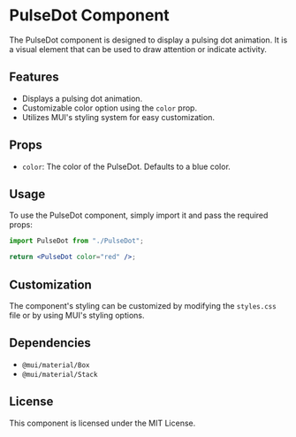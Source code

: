 # PulseDot Component

The PulseDot component is designed to display a pulsing dot animation. It is a visual element that can be used to draw attention or indicate activity.

## Features

- Displays a pulsing dot animation.
- Customizable color option using the `color` prop.
- Utilizes MUI's styling system for easy customization.

## Props

- `color`: The color of the PulseDot. Defaults to a blue color.

## Usage

To use the PulseDot component, simply import it and pass the required props:

```jsx
import PulseDot from "./PulseDot";

return <PulseDot color="red" />;
```

## Customization

The component's styling can be customized by modifying the `styles.css` file or by using MUI's styling options.

## Dependencies

- `@mui/material/Box`
- `@mui/material/Stack`

## License

This component is licensed under the MIT License.
